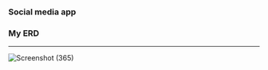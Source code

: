 ### Social media app
### My ERD
***
![Screenshot (365)](https://user-images.githubusercontent.com/69292786/172272876-1e281a9b-5400-4dd4-8efe-386f3ee42626.png)
